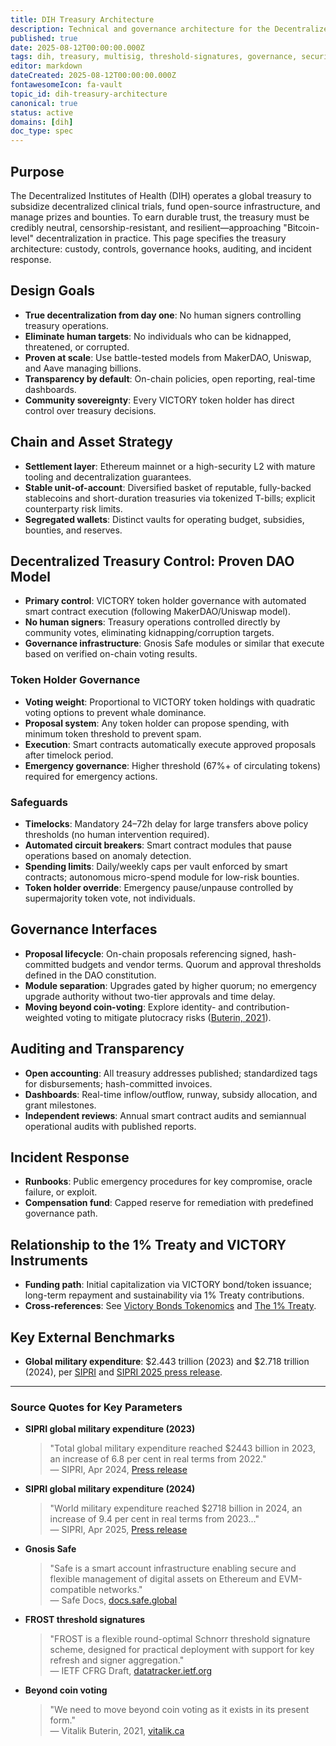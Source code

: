 ```yaml
---
title: DIH Treasury Architecture
description: Technical and governance architecture for the Decentralized Institutes of Health (DIH) Treasury, targeting Bitcoin-level decentralization via multi-sig and threshold signatures.
published: true
date: 2025-08-12T00:00:00.000Z
tags: dih, treasury, multisig, threshold-signatures, governance, security, transparency
editor: markdown
dateCreated: 2025-08-12T00:00:00.000Z
fontawesomeIcon: fa-vault
topic_id: dih-treasury-architecture
canonical: true
status: active
domains: [dih]
doc_type: spec
---
```


## Purpose

The Decentralized Institutes of Health (DIH) operates a global treasury to subsidize decentralized clinical trials, fund open-source infrastructure, and manage prizes and bounties. To earn durable trust, the treasury must be credibly neutral, censorship-resistant, and resilient—approaching "Bitcoin-level" decentralization in practice. This page specifies the treasury architecture: custody, controls, governance hooks, auditing, and incident response.

## Design Goals

- **True decentralization from day one**: No human signers controlling treasury operations.
- **Eliminate human targets**: No individuals who can be kidnapped, threatened, or corrupted.
- **Proven at scale**: Use battle-tested models from MakerDAO, Uniswap, and Aave managing billions.
- **Transparency by default**: On-chain policies, open reporting, real-time dashboards.
- **Community sovereignty**: Every VICTORY token holder has direct control over treasury decisions.

## Chain and Asset Strategy

- **Settlement layer**: Ethereum mainnet or a high-security L2 with mature tooling and decentralization guarantees.
- **Stable unit-of-account**: Diversified basket of reputable, fully-backed stablecoins and short-duration treasuries via tokenized T-bills; explicit counterparty risk limits.
- **Segregated wallets**: Distinct vaults for operating budget, subsidies, bounties, and reserves.

## Decentralized Treasury Control: Proven DAO Model

- **Primary control**: VICTORY token holder governance with automated smart contract execution (following MakerDAO/Uniswap model).
- **No human signers**: Treasury operations controlled directly by community votes, eliminating kidnapping/corruption targets.
- **Governance infrastructure**: Gnosis Safe modules or similar that execute based on verified on-chain voting results.

### Token Holder Governance

- **Voting weight**: Proportional to VICTORY token holdings with quadratic voting options to prevent whale dominance.
- **Proposal system**: Any token holder can propose spending, with minimum token threshold to prevent spam.
- **Execution**: Smart contracts automatically execute approved proposals after timelock period.
- **Emergency governance**: Higher threshold (67%+ of circulating tokens) required for emergency actions.

### Safeguards

- **Timelocks**: Mandatory 24–72h delay for large transfers above policy thresholds (no human intervention required).
- **Automated circuit breakers**: Smart contract modules that pause operations based on anomaly detection.
- **Spending limits**: Daily/weekly caps per vault enforced by smart contracts; autonomous micro-spend module for low-risk bounties.
- **Token holder override**: Emergency pause/unpause controlled by supermajority token vote, not individuals.

## Governance Interfaces

- **Proposal lifecycle**: On-chain proposals referencing signed, hash-committed budgets and vendor terms. Quorum and approval thresholds defined in the DAO constitution.
- **Module separation**: Upgrades gated by higher quorum; no emergency upgrade authority without two-tier approvals and time delay.
- **Moving beyond coin-voting**: Explore identity- and contribution-weighted voting to mitigate plutocracy risks ([Buterin, 2021](https://vitalik.ca/general/2021/08/16/voting3.html)).

## Auditing and Transparency

- **Open accounting**: All treasury addresses published; standardized tags for disbursements; hash-committed invoices.
- **Dashboards**: Real-time inflow/outflow, runway, subsidy allocation, and grant milestones.
- **Independent reviews**: Annual smart contract audits and semiannual operational audits with published reports.

## Incident Response

- **Runbooks**: Public emergency procedures for key compromise, oracle failure, or exploit.
- **Compensation fund**: Capped reserve for remediation with predefined governance path.

## Relationship to the 1% Treaty and VICTORY Instruments

- **Funding path**: Initial capitalization via VICTORY bond/token issuance; long-term repayment and sustainability via 1% Treaty contributions.
- **Cross-references**: See [Victory Bonds Tokenomics](../../strategy/1-percent-treaty/victory-bonds-tokenomics.md) and [The 1% Treaty](../../strategy/1-percent-treaty/1-percent-treaty.md).

## Key External Benchmarks

- **Global military expenditure**: \$2.443 trillion (2023) and \$2.718 trillion (2024), per [SIPRI](https://www.sipri.org/media/press-release/2024/global-military-spending-surges-amid-war-rising-tensions-and-insecurity) and [SIPRI 2025 press release](https://www.sipri.org/media/press-release/2025/unprecedented-rise-global-military-expenditure-european-and-middle-east-spending-surges).

---

### Source Quotes for Key Parameters

* **SIPRI global military expenditure (2023)**
  > "Total global military expenditure reached \$2443 billion in 2023, an increase of 6.8 per cent in real terms from 2022."  
  > — SIPRI, Apr 2024, [Press release](https://www.sipri.org/media/press-release/2024/global-military-spending-surges-amid-war-rising-tensions-and-insecurity)

* **SIPRI global military expenditure (2024)**
  > "World military expenditure reached \$2718 billion in 2024, an increase of 9.4 per cent in real terms from 2023..."  
  > — SIPRI, Apr 2025, [Press release](https://www.sipri.org/media/press-release/2025/unprecedented-rise-global-military-expenditure-european-and-middle-east-spending-surges)

* **Gnosis Safe**
  > "Safe is a smart account infrastructure enabling secure and flexible management of digital assets on Ethereum and EVM-compatible networks."  
  > — Safe Docs, [docs.safe.global](https://docs.safe.global/)

* **FROST threshold signatures**
  > "FROST is a flexible round-optimal Schnorr threshold signature scheme, designed for practical deployment with support for key refresh and signer aggregation."  
  > — IETF CFRG Draft, [datatracker.ietf.org](https://datatracker.ietf.org/doc/draft-irtf-cfrg-frost/)

* **Beyond coin voting**
  > "We need to move beyond coin voting as it exists in its present form."  
  > — Vitalik Buterin, 2021, [vitalik.ca](https://vitalik.ca/general/2021/08/16/voting3.html)


